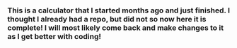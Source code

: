 ### This is a calculator that I started months ago and just finished. I thought I already had a repo, but did not so now here it is complete! I will most likely come back and make changes to it as I get better with coding!